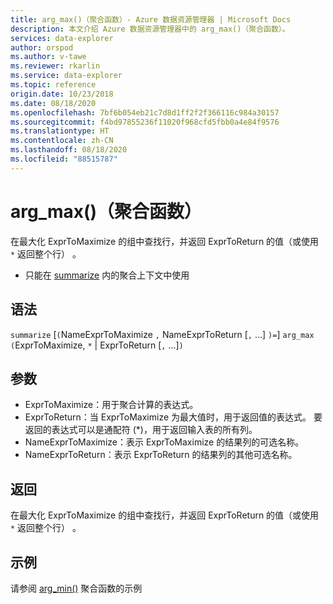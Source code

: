 ```yaml
---
title: arg_max()（聚合函数）- Azure 数据资源管理器 | Microsoft Docs
description: 本文介绍 Azure 数据资源管理器中的 arg_max()（聚合函数）。
services: data-explorer
author: orspod
ms.author: v-tawe
ms.reviewer: rkarlin
ms.service: data-explorer
ms.topic: reference
origin.date: 10/23/2018
ms.date: 08/18/2020
ms.openlocfilehash: 7bf6b054eb21c7d8d1ff2f2f366116c984a30157
ms.sourcegitcommit: f4bd97855236f11020f968cfd5fbb0a4e84f9576
ms.translationtype: HT
ms.contentlocale: zh-CN
ms.lasthandoff: 08/18/2020
ms.locfileid: "88515787"
---
```

# <a name="arg_max-aggregation-function"></a>arg_max()（聚合函数）

在最大化 ExprToMaximize 的组中查找行，并返回 ExprToReturn 的值（或使用 `*` 返回整个行） 。

* 只能在 [summarize](summarizeoperator.md) 内的聚合上下文中使用

## <a name="syntax"></a>语法

`summarize` [`(`NameExprToMaximize `,` NameExprToReturn [`,` ...] `)=`] `arg_max` `(`ExprToMaximize, `*` | ExprToReturn  [`,` ...]`)`   

## <a name="arguments"></a>参数

* ExprToMaximize：用于聚合计算的表达式。 
* ExprToReturn：当 ExprToMaximize 为最大值时，用于返回值的表达式。 要返回的表达式可以是通配符 (*)，用于返回输入表的所有列。
* NameExprToMaximize：表示 ExprToMaximize 的结果列的可选名称。
* NameExprToReturn：表示 ExprToReturn 的结果列的其他可选名称。

## <a name="returns"></a>返回

在最大化 ExprToMaximize 的组中查找行，并返回 ExprToReturn 的值（或使用 `*` 返回整个行） 。

## <a name="examples"></a>示例

请参阅 [arg_min()](arg-min-aggfunction.md) 聚合函数的示例